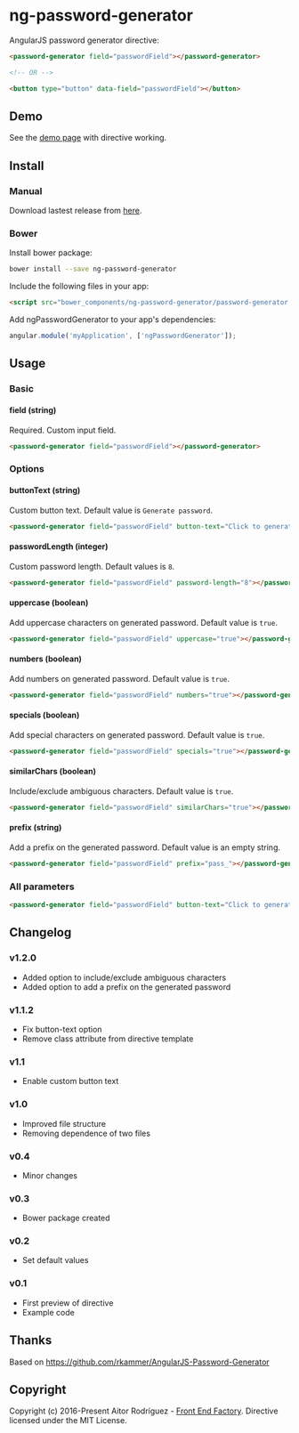 # ng-password-generator

AngularJS password generator directive:

```html
<password-generator field="passwordField"></password-generator>

<!-- OR -->

<button type="button" data-field="passwordField"></button>
```

## Demo

See the [demo page](https://aitorrodriguez990.github.io/ng-password-generator/) with directive working.

## Install

### Manual

Download lastest release from [here](https://github.com/AitorRodriguez990/ng-password-generator/releases/latest).

### Bower

Install bower package:

```bash
bower install --save ng-password-generator
```

Include the following files in your app:

```html
<script src="bower_components/ng-password-generator/password-generator.js"></script>
```

Add ngPasswordGenerator to your app's dependencies:

```javascript
angular.module('myApplication', ['ngPasswordGenerator']);
```

## Usage

### Basic

#### **field (string)**

Required. Custom input field.

```html
<password-generator field="passwordField"></password-generator>
```

### Options

#### **buttonText (string)**

Custom button text. Default value is `Generate password`.

```html
<password-generator field="passwordField" button-text="Click to generate"></password-generator>
```

#### **passwordLength (integer)**

Custom password length. Default values is `8`.

```html
<password-generator field="passwordField" password-length="8"></password-generator>
```

#### **uppercase (boolean)**

Add uppercase characters on generated password. Default value is `true`.

```html
<password-generator field="passwordField" uppercase="true"></password-generator>
```

#### **numbers (boolean)**

Add numbers on generated password. Default value is `true`.

```html
<password-generator field="passwordField" numbers="true"></password-generator>
```

#### **specials (boolean)**

Add special characters on generated password. Default value is `true`.

```html
<password-generator field="passwordField" specials="true"></password-generator>
```

#### **similarChars (boolean)**

Include/exclude ambiguous characters. Default value is `true`.

```html
<password-generator field="passwordField" similarChars="true"></password-generator>
```

#### **prefix (string)**

Add a prefix on the generated password. Default value is an empty string.

```html
<password-generator field="passwordField" prefix="pass_"></password-generator>
```

### All parameters

```html
<password-generator field="passwordField" button-text="Click to generate" password-length="8" uppercase="true" numbers="true" specials="true" similarChars="true" prefix="pass_"></password-generator>
```

## Changelog

### v1.2.0

- Added option to include/exclude ambiguous characters
- Added option to add a prefix on the generated password

### v1.1.2

- Fix button-text option
- Remove class attribute from directive template

### v1.1

- Enable custom button text

### v1.0

- Improved file structure
- Removing dependence of two files

### v0.4

- Minor changes

### v0.3

- Bower package created

### v0.2

- Set default values

### v0.1

- First preview of directive
- Example code

## Thanks

Based on https://github.com/rkammer/AngularJS-Password-Generator

## Copyright

Copyright (c) 2016-Present Aitor Rodríguez - [Front End Factory](http://www.frontendfactory.es). Directive licensed under the MIT License.
